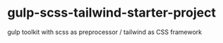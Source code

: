 # gulp-scss-tailwind-starter-project
gulp toolkit with scss as preprocessor / tailwind as CSS framework

